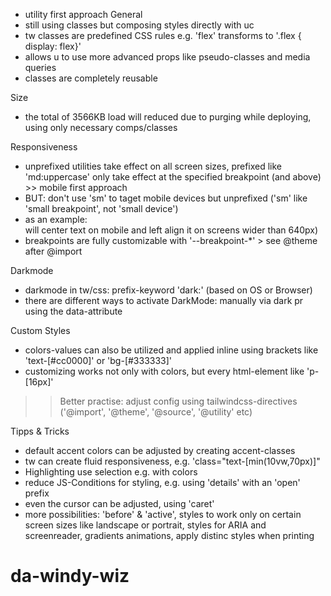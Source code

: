 + utility first approach
General
+ still using classes but composing styles directly with uc
+ tw classes are predefined CSS rules e.g. 'flex' transforms to '.flex { display: flex}'
+ allows u to use more advanced props like pseudo-classes and media queries
+ classes are completely reusable

Size
+ the total of 3566KB load will reduced due to purging while deploying, using only necessary comps/classes

Responsiveness
+ unprefixed utilities take effect on all screen sizes, prefixed like 'md:uppercase' only take effect at the specified breakpoint (and above) >> mobile first approach
+ BUT: don't use 'sm' to taget mobile devices but unprefixed ('sm' like 'small breakpoint', not 'small device')
+ as an example: <div class="text-center sm:text-left"> will center text on mobile and left align it on screens wider than 640px)
+ breakpoints are fully customizable with '--breakpoint-*' > see @theme after @import

Darkmode
+ darkmode in tw/css: prefix-keyword 'dark:' (based on OS or Browser)
+ there are different ways to activate DarkMode: manually via dark pr using the data-attribute

Custom Styles
+ colors-values can also be utilized and applied inline using brackets like 'text-[#cc0000]' or 'bg-[#333333]'
+ customizing works not only with colors, but every html-element like 'p-[16px]'
>> Better practise: adjust config using tailwindcss-directives ('@import', '@theme', '@source', '@utility' etc)

Tipps & Tricks
+ default accent colors can be adjusted by creating accent-classes
+ tw can create fluid responsiveness, e.g. 'class="text-[min(10vw,70px)]"
+ Highlighting use selection e.g. with colors
+ reduce JS-Conditions for styling, e.g. using 'details' with an 'open' prefix
+ even the cursor can be adjusted, using 'caret'
+ more possibilities: 'before' & 'active', styles to work only on certain screen sizes like landscape or portrait, styles for ARIA and screenreader, gradients animations, apply distinc styles when printing


# da-windy-wiz
